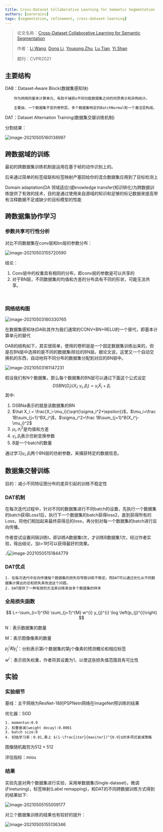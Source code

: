 ```yaml
---
title: Cross-Dataset Collaborative Learning for Semantic Segmentation
authors: [zerorains]
tags: [segmentation, refinement, cross-dataset-learning]
--- 
```


> 论文名称：[Cross-Dataset Collaborative Learning for Semantic Segmentation](https://arxiv.org/abs/2103.11351)
>
> 作者：[Li Wang](https://arxiv.org/search/cs?searchtype=author&query=Wang%2C+L), [Dong Li](https://arxiv.org/search/cs?searchtype=author&query=Li%2C+D), [Yousong Zhu](https://arxiv.org/search/cs?searchtype=author&query=Zhu%2C+Y), [Lu Tian](https://arxiv.org/search/cs?searchtype=author&query=Tian%2C+L), [Yi Shan](https://arxiv.org/search/cs?searchtype=author&query=Shan%2C+Y)
>
> 期刊：CVPR2021

## 主要结构

DAB：Dataset-Aware Block(数据集感知块)

		作为网络的基本计算单元，有助于捕获o不同功能数据集之间的同质表示和异构统计。
	
		主要由，一个数据集不变的卷积层，多个数据集特定的BatchNormal和一个激活层构成。

DAT：Dataset Alternation Training(数据集交替训练机制)

分割结果：

![image-20210505160138997](./src/Cross-Dataset-Collaborative-Learning-for-Semantic-Segmentation/20210505160141image-20210505160138997.png)

<!--truncate-->

## 跨数据域的训练

最初的跨数据集训练机制是运用在基于帧的动作识别上的。

后来通过简单的标签级联和标签映射产塞回给你的混合数据集应用到了目标检测上

Domain adaptation(DA 领域适应)或knowledge transfer(知识转化)为跨数据训练提供了有效的技术，目的是通过使用来自源域的知识和足够的标记数据来提高带有注释数据不足或缺少的目标模型的性能



## 跨数据集协作学习

### 参数共享可行性分析

对比不同数据集在conv层和bn层的参数分布：

![image-20210503155720590](./src/Cross-Dataset-Collaborative-Learning-for-Semantic-Segmentation/20210505101559image-20210503155720590.png)

结论：

1. Conv层中的权重具有相同的分布，即conv层的参数是可以共享的
2. 对于BN层，不同数据集的均值和方差的分布具有不同的形状，可能无法共享。

​		

### 网络结构图

![image-20210503160330765](./src/Cross-Dataset-Collaborative-Learning-for-Semantic-Segmentation/20210505101605image-20210503160330765.png)

在数据集感知块(DAB)其作为我们通常的CONV+BN+RELU的一个替代，即基本计算单元的替代

DAB的结构如下，其实很简单，使用的卷积层是一个固定数据集训练出来的，但是在BN层中选择的是不同的数据集i除拉的BN层。据论文说，这里又一个自动交换机的东西，自动地将不同分布的数据集分配到对应的BN层中。

![image-20210503161147231](./src/Cross-Dataset-Collaborative-Learning-for-Semantic-Segmentation/20210505101608image-20210503161147231.png)

假设我们有N个数据集，那么每个数据集的BN层可以通过下面这个公式设定
$$
DSBN\{D_i\}(X_i;\gamma_i,\beta_i) = \gamma_i\hat X_i+\beta_i
$$
其中:

1. DSBNa表示的就是该数据集的BN
2. $\hat X_i = \frac{X_i-\mu_i}{\sqrt{\sigma_i^2+\epsilon}}$，$\mu_i=\frac 1B\sum_{j=1}^BX_i^j$，$\sigma_i^2=\frac 1B\sum_{j=1}^B(X_i^j-\mu_i)^2$
3. $\mu_i,\sigma_i^2$是均值和方差
4. $\gamma_i,\beta_i$表示仿射变换参数
5. B是一个batch的数量

通过学习$\gamma_i,\beta_i$两个BN层的仿射参数，来捕获特定的数据信息。

## 数据集交替训练

目的：减小不同特征图分布的差异引起的训练不稳定性

### DAT机制

在每次迭代过程中，针对不同的数据集进行不同batch的设置，先执行一个数据集的batch获得Loss1后，执行下一个数据集的batch获得loss2，直到获得所有的Loss，将他们相加起来最终获得总的loss，再分别对每一个数据集的batch进行反向传播。

作者尝试设置间隔训练t，即训练A数据集t次，才训练B数据集1次，经过作者实验，得出结论，当t=1时可以获得最好的效果。

./![image-20210505151844779](./src/Cross-Dataset-Collaborative-Learning-for-Semantic-Segmentation/20210505151847image-20210505151844779.png)

### DAT优点

 	1. 在每次迭代中反向传播每个数据集的损失将导致训练不稳定。而DAT可以通过优化从不同数据集计算出的总和损失来改进这个问题。
 	2. DAT提供了一种有效的方法来训练来自多个数据集的样本

### 全局损失函数

$$
L=-\sum_{i=1}^{N} \sum_{j=1}^{M} w^{i} y_{j}^{i} \log \left(p_{j}^{i}\right)
$$

N：表示数据集的数量

M：表示图像像素的数量

$p^i_j和y^i_j$：分别表示第i个数据集的第j个像素的预测概论和相应标签

$w^i$：表示损失权重，作者将其设置为1，以使这些损失值范围具有可比性

## 实验

### 实验细节

基线：主干网络为ResNet-18的PSPNetn网络在ImageNet预训练的结果

优化器：SGD

 	1. momentun:0.9
 	2. 权重衰减(weight decay):0.0001
 	3. batch size:8
 	4. 初始学习率：0.01,乘上 $(1-\frac{iter}{maxiter})^{0.9}$的多项式衰减策略

图像随机裁剪为$512 \times512$

评估指标：miou

### 结果

实验先是对两个数据集进行实验，采用单数据集(Single-dataset)，微调(Finetuning)，标签映射(Label remapping)，和DAT的不同跨数据训练方式得到的结果如下:

![image-20210505155009177](./src/Cross-Dataset-Collaborative-Learning-for-Semantic-Segmentation/20210505155011image-20210505155009177.png)

对三个数据集训练的结果也有较好的提升：

![image-20210505155136346](./src/Cross-Dataset-Collaborative-Learning-for-Semantic-Segmentation/20210505155137image-20210505155136346.png)

